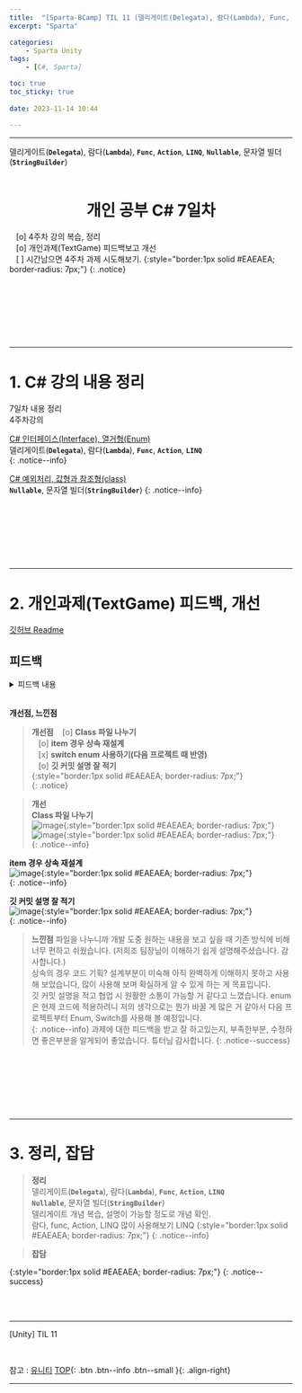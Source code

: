 ```yaml
---
title:  "[Sparta-BCamp] TIL 11 (델리게이트(Delegata), 람다(Lambda), Func, Action, LINQ, Nullable, 문자열 빌더(StringBuilder)) ⭐⭐⭐ "
excerpt: "Sparta"

categories:
    - Sparta Unity
tags:
    - [C#, Sparta]

toc: true
toc_sticky: true
 
date: 2023-11-14 10:44

---
```

- - -

델리게이트(**`Delegata`**), 람다(**`Lambda`**), **`Func`**, **`Action`**, **`LINQ`**, 
 **`Nullable`**, 문자열 빌더(**`StringBuilder`**)
<BR><BR>

<center><H1> 개인 공부 C# 7일차   </H1></center>

&nbsp;&nbsp; [o] 4주차 강의 복습, 정리   
&nbsp;&nbsp; [o] 개인과제(TextGame) 피드백보고 개선  
&nbsp;&nbsp; [ ] 시간남으면 4주차 과제 시도해보기.
{:style="border:1px solid #EAEAEA; border-radius: 7px;"}
{: .notice}

<br><br><br><br><br><br>
- - - 

# 1. C# 강의 내용 정리
7일차 내용 정리  
4주차강의

[C# 인터페이스(Interface), 열거형(Enum)](https://levell1.github.io/sparta%20c%20sharp/SpartaCsharp12/)  
델리게이트(**`Delegata`**), 람다(**`Lambda`**), **`Func`**, **`Action`**, **`LINQ`**   
{: .notice--info}

[C# 예외처리, 값형과 참조형(class)](https://levell1.github.io/sparta%20c%20sharp/SpartaCsharp13/)  
 **`Nullable`**, 문자열 빌더(**`StringBuilder`**) 
{: .notice--info}

<br><br><br><br><br><br>
- - - 


# 2. 개인과제(TextGame) 피드백, 개선
[깃허브 Readme](https://github.com/levell1/Practice_Csharp/blob/main/README.md)

## 피드백
<details>
<summary>피드백 내용</summary>
<div class="notice--primary" markdown="1"> 

```
필수기능과 추가기능에 대한 요청사항을 잘 이해하고 적절히 구현하였습니다.  
기능을 최대한 스스로 해결하려 한 모습이 느껴져서 좋습니다. 또한 기능개발에 따른 자료구조에 대한 고민까지 나아간 점이 좋습니다.  
Class에 필요한 정보(Data)와 기능(Function)을 적절하게 사용하셨습니다.  
코드에 필요한 클래스를 잘 생성하였지만 별도의 파일로 만들고 분리해보시길 추천드립니다.  
Items 클래스의 경우 상속을 이용해 부모-자식 클래스 관계로 재설계 해보세요. 해당 내용은 개인과제 설명의 예시 코드를 참고해보세요.  
swith문은 Enum을 활용해서 작성하면 가독성 측면에서 더 나은 코드가 됩니다.  
깃 커밋의 내용을 직관적이고 명확하게 적는 연습을 해보세요. Git commit message 규칙 이라는 키워드를 통해 학습하고 적용시켜보세요.  
ex)  
[ADD] 인벤토리 기능 추가  
[FIX] 정보출력 기능 버그 수정  
Readme 작성은 해당 프로젝트를 전반적으로 파악하기 양호하게 잘 작성하셨습니다.  
```
</div>



</details>

<br>

**개선점, 느낀점**  

> **개선점**
&nbsp;&nbsp; [o] **Class 파일 나누기**  
&nbsp;&nbsp; [o] **item 경우 상속 재설계**  
&nbsp;&nbsp; [x] **switch enum 사용하기(다음 프로젝트 때 반영)**   
&nbsp;&nbsp; [o] **깃 커밋 설명 잘 적기**  
{:style="border:1px solid #EAEAEA; border-radius: 7px;"}  
{: .notice}

> **개선**  
**Class 파일 나누기**  
![image](https://github.com/levell1/levell1.github.io/assets/96651722/683eb753-04e1-435c-8aa1-06579ba12052){:style="border:1px solid #EAEAEA; border-radius: 7px;"} &nbsp;&nbsp;
![image](https://github.com/levell1/levell1.github.io/assets/96651722/db76d506-d5fe-4fe5-9240-4cde375f62d6){:style="border:1px solid #EAEAEA; border-radius: 7px;"}  
{: .notice--info}

**item 경우 상속 재설계**  
![image](https://github.com/levell1/levell1.github.io/assets/96651722/a92c4bfd-23db-46fe-841f-48db4d8f3cda){:style="border:1px solid #EAEAEA; border-radius: 7px;"}  
{: .notice--info}

**깃 커밋 설명 잘 적기**  
![image](https://github.com/levell1/levell1.github.io/assets/96651722/0668936c-cbfb-4554-bed3-3cd5cfd8f1f9){:style="border:1px solid #EAEAEA; border-radius: 7px;"}  
{: .notice--info}


> **느낀점**
파일을 나누니까 개발 도중 원하는 내용을 보고 싶을 때 기존 방식에 비해 너무 편하고 쉬웠습니다. (저희조 팀장님이 이해하기 쉽게 설명해주셨습니다. 감사합니다.)  
상속의 경우 코드 기획? 설계부분이 미숙해 아직 완벽하게 이해하지 못하고 사용해 보았습니다, 많이 사용해 보며 확실하게 알 수 있게 하는 게 목표입니다.  
깃 커밋 설명을 적고 협업 시 원활한 소통이 가능할 거 같다고 느꼈습니다.
enum은 현제 코드에 적용하려니 저의 생각으로는 뭔가 바꿀 게 많은 거 같아서 다음 프로젝트부터 Enum, Switch를 사용해 볼 예정입니다.  
{: .notice--info}
과제에 대한 피드백을 받고 잘 하고있는지, 부족한부분, 수정하면 좋은부분을 알게되어 좋았습니다. 튜터님 감사합니다.
{: .notice--success}

<br><br><br><br><br><br>
- - - 

# 3. 정리, 잡담

> **정리**  
델리게이트(**`Delegata`**), 람다(**`Lambda`**), **`Func`**, **`Action`**, **`LINQ`**   
 **`Nullable`**, 문자열 빌더(**`StringBuilder`**)  
델리게이트 개념 복습, 설명이 가능할 정도로 개념 확인.  
람다, func, Action, LINQ 많이 사용해보기 LINQ
{:style="border:1px solid #EAEAEA; border-radius: 7px;"}
{: .notice--info}  

> **잡담**  

{:style="border:1px solid #EAEAEA; border-radius: 7px;"}
{: .notice--success}  

<br><br>
- - - 

[Unity] TIL 11

<br>

참고 : [유니티](https://docs.unity3d.com/kr/)
[TOP](#){: .btn .btn--info .btn--small }{: .align-right}
<br>
- - -
